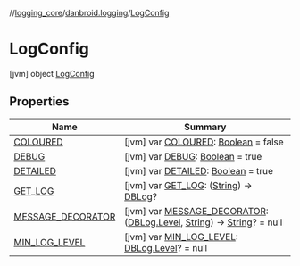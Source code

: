 //[logging_core](../../../index.md)/[danbroid.logging](../index.md)/[LogConfig](index.md)



# LogConfig  
 [jvm] object [LogConfig](index.md)   


## Properties  
  
|  Name |  Summary | 
|---|---|
| <a name="danbroid.logging/LogConfig/COLOURED/#/PointingToDeclaration/"></a>[COLOURED](-c-o-l-o-u-r-e-d.md)| <a name="danbroid.logging/LogConfig/COLOURED/#/PointingToDeclaration/"></a> [jvm] var [COLOURED](-c-o-l-o-u-r-e-d.md): [Boolean](https://kotlinlang.org/api/latest/jvm/stdlib/kotlin/-boolean/index.html) = false   <br>|
| <a name="danbroid.logging/LogConfig/DEBUG/#/PointingToDeclaration/"></a>[DEBUG](-d-e-b-u-g.md)| <a name="danbroid.logging/LogConfig/DEBUG/#/PointingToDeclaration/"></a> [jvm] var [DEBUG](-d-e-b-u-g.md): [Boolean](https://kotlinlang.org/api/latest/jvm/stdlib/kotlin/-boolean/index.html) = true   <br>|
| <a name="danbroid.logging/LogConfig/DETAILED/#/PointingToDeclaration/"></a>[DETAILED](-d-e-t-a-i-l-e-d.md)| <a name="danbroid.logging/LogConfig/DETAILED/#/PointingToDeclaration/"></a> [jvm] var [DETAILED](-d-e-t-a-i-l-e-d.md): [Boolean](https://kotlinlang.org/api/latest/jvm/stdlib/kotlin/-boolean/index.html) = true   <br>|
| <a name="danbroid.logging/LogConfig/GET_LOG/#/PointingToDeclaration/"></a>[GET_LOG](-g-e-t_-l-o-g.md)| <a name="danbroid.logging/LogConfig/GET_LOG/#/PointingToDeclaration/"></a> [jvm] var [GET_LOG](-g-e-t_-l-o-g.md): ([String](https://kotlinlang.org/api/latest/jvm/stdlib/kotlin/-string/index.html)) -> [DBLog](../-d-b-log/index.md)?   <br>|
| <a name="danbroid.logging/LogConfig/MESSAGE_DECORATOR/#/PointingToDeclaration/"></a>[MESSAGE_DECORATOR](-m-e-s-s-a-g-e_-d-e-c-o-r-a-t-o-r.md)| <a name="danbroid.logging/LogConfig/MESSAGE_DECORATOR/#/PointingToDeclaration/"></a> [jvm] var [MESSAGE_DECORATOR](-m-e-s-s-a-g-e_-d-e-c-o-r-a-t-o-r.md): ([DBLog.Level](../-d-b-log/-level/index.md), [String](https://kotlinlang.org/api/latest/jvm/stdlib/kotlin/-string/index.html)) -> [String](https://kotlinlang.org/api/latest/jvm/stdlib/kotlin/-string/index.html)? = null   <br>|
| <a name="danbroid.logging/LogConfig/MIN_LOG_LEVEL/#/PointingToDeclaration/"></a>[MIN_LOG_LEVEL](-m-i-n_-l-o-g_-l-e-v-e-l.md)| <a name="danbroid.logging/LogConfig/MIN_LOG_LEVEL/#/PointingToDeclaration/"></a> [jvm] var [MIN_LOG_LEVEL](-m-i-n_-l-o-g_-l-e-v-e-l.md): [DBLog.Level](../-d-b-log/-level/index.md)? = null   <br>|

